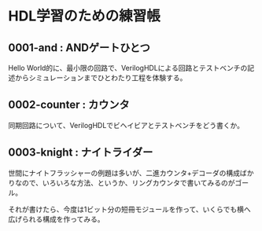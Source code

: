 # HDL学習のための練習帳
## 0001-and : ANDゲートひとつ
Hello World的に、最小限の回路で、VerilogHDLによる回路とテストベンチの記述からシミュレーションまでひとわたり工程を体験する。

## 0002-counter : カウンタ
同期回路について、VerilogHDLでビヘイビアとテストベンチをどう書くか。

## 0003-knight : ナイトライダー
世間にナイトフラッシャーの例題は多いが、二進カウンタ+デコーダの構成ばかりなので、いろいろな方法、というか、リングカウンタで書いてみるのがゴール。

それが書けたら、今度は1ビット分の短冊モジュールを作って、いくらでも横へ広げられる構成を作ってみる。

